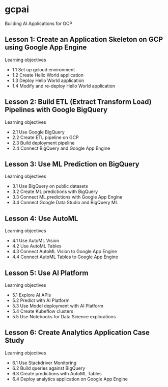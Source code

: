 # gcpai
Building AI Applications for GCP

## Lesson 1: Create an Application Skeleton on GCP using Google App Engine 

Learning objectives
* 1.1 Set up gcloud environment 
* 1.2 Create Hello World application 
* 1.3 Deploy Hello World application 
* 1.4 Modify and re-deploy Hello World application 

## Lesson 2: Build ETL (Extract Transform Load) Pipelines with Google BigQuery 

Learning objectives
* 2.1 Use Google BigQuery 
* 2.2 Create ETL pipeline on GCP 
* 2.3 Build deployment pipeline 
* 2.4 Connect BigQuery and Google App Engine

## Lesson 3: Use ML Prediction on BigQuery 

Learning objectives
* 3.1 Use BigQuery on public datasets 
* 3.2 Create ML predictions with BigQuery 
* 3.3 Connect ML predictions with Google App Engine 
* 3.4 Connect Google Data Studio and BigQuery ML 

## Lesson 4: Use AutoML

Learning objectives
* 4.1 Use AutoML Vision 
* 4.2 Use AutoML Tables 
* 4.3 Connect AutoML Vision to Google App Engine
* 4.4 Connect AutoML Tables to Google App Engine

## Lesson 5: Use AI Platform 

Learning objectives
* 5.1 Explore AI APIs 
* 5.2 Predict with AI Platform 
* 5.3 Use Model deployment with AI Platform 
* 5.4 Create Kubeflow clusters 
* 5.5 Use Notebooks for Data Science explorations 

## Lesson 6: Create Analytics Application Case Study

Learning objectives
* 6.1 Use Stackdriver Monitoring 
* 6.2 Build queries against BigQuery 
* 6.3 Create predictions with AutoML Tables 
* 6.4 Deploy analytics application on Google App Engine 
